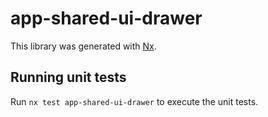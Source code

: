 # app-shared-ui-drawer

This library was generated with [Nx](https://nx.dev).

## Running unit tests

Run `nx test app-shared-ui-drawer` to execute the unit tests.
